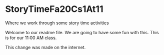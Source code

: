 # StoryTimeFa20Cs1At11
Where we work through some story time activities


Welcome to our readme file. We are going to have some fun with this.
This is for our 11:00 AM class.

This change was made on the internet.
